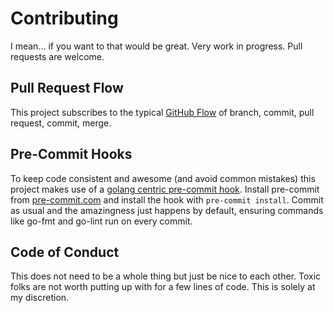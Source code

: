 # Contributing

I mean... if you want to that would  be great. Very work in progress. Pull requests are welcome.

## Pull Request Flow

This project subscribes to the typical [GitHub Flow](https://guides.github.com/introduction/flow/) of branch, commit, pull request, commit, merge. 

## Pre-Commit Hooks

To keep code consistent and awesome (and avoid common mistakes) this project makes use of a [golang centric pre-commit hook](https://github.com/dnephin/pre-commit-golang). Install pre-commit from [pre-commit.com](http://pre-commit.com/) and install the hook with `pre-commit install`. Commit as usual and the amazingness just happens by default, ensuring commands like go-fmt and go-lint run on every commit.

## Code of Conduct

This does not need to be a whole thing but just be nice to each other. Toxic folks are not worth putting up with for a few lines of code. This is solely at my discretion.
